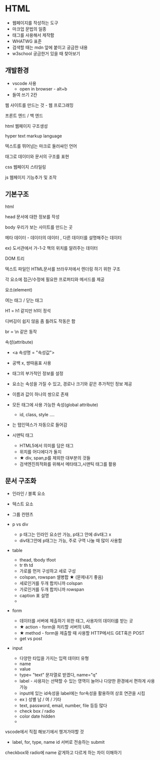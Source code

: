 # HTML

- 웹페이지를 작성하는 도구
- 마크업 문법의 일종
- 태그를 사용해서 제작함
- WHATWG 표준
- 검색할 때는 mdn 앞에 붙이고 궁금한 내용
- w3school 궁금한거 있을 때 찾아보기

## 개발환경

- vscode 사용
  - open in browser - alt+b
- 들여 쓰기 2칸



웹 사이트를 만드는 것 - 웹 프로그래밍

프론트 엔드 / 백 엔드

html 웹페이지 구조생성

hyper text markup language

텍스트를 뛰어넘는 마크로 둘러싸인 언어

태그로 데이터와 문서의 구조를 표현



css 웹페이지 스타일링

js 웹페이지 기능추가 및 조작



## 기본구조

html

head 문서에 대한 정보를 작성

body 우리가 보는 사이트를 만드는 곳

메타 데이터 - 데이터의 데이터 , 다른 데이터를 설명해주는 데이터

ex) 도서관에서 가-1-2 책의 위치를 알려주는 데이터

DOM 트리

텍스트 파일인 HTML문서를 브라우저에서 렌더링 하기 위한 구조

각 요소에 접근/수정에 필요한 프로퍼티와 메서드를 제공

요소(element)

여는 태그 / 닫는 태그

H1 = h1 같지만 h1이 정석

디버깅이 쉽지 않음 좀 틀려도 작동은 함

br  = \n 같은 동작

속성(attribute)

- <a 속성명 = "속성값"></a>   

- 공백 x, 쌍따옴표 사용

- 태그의 부가적인 정보를 설정
- 요소는 속성을 가질 수 있고, 경로나 크기와 같은 추가적인 정보 제공
- 이름과 값이 하나의 쌍으로 존재
- 모든 태그에 사용 가능한 속성(global attribute)
  - id, class, style ....
- <a> 는 탭인덱스가 자동으로 들어감
- 시맨틱 태그
  - HTML5에서 의미를 담은 태그
  - 위치를 어디에다가 둘지
  - ★ div, span,p를 제외한 대부분의 것들
  - 검색엔진최적화를 위해서 메타태그,시맨틱 태그를 활용



## 문서 구조화

- 인라인 / 블록 요소
- 텍스트 요소
- 그룹 컨텐츠
- p vs div
  - p 태그는 인라인 요소만 가능,  p태그 안에 div태그 x
  - div태그안에 p태그는 가능, 주로 구역 나눌 때 많이 사용함
- table
  - thead, tbody tfoot
  - tr th td
  - 가로를 먼저 구성하고 세로 구성
  - colspan, rowspan  셀병합 ★ (문제내기 좋음)
  - 세로인거를 두개 합치니까 colspan
  - 가로인거를 두개 합치니까 rowspan
  - caption 표 설명
  - 

- form
  - 데이터를 서버에 제출하기 위한 태그, 사용자의 데이터를 받는 곳
  - ★ action - form을 처리할 서버의 URL 
  - ★ method - form을 제출할 때 사용할 HTTP메서드 GET혹은 POST
  - get vs post

- input
  - 다양한 타입을 가지는 입력 데이터 유형
  - name
  - value
  - type= "text" 문자열로 받겠다, name="q"
  - label - 사용자는 선택할 수 있는 영역이 늘어나 다양한 환경에서 편하게 사용 가능
  - input에 있는 id속성을 label에는 for속성을 활용하여 상호 연관을 시킴 
  - ex ) 성별 남 / 여 / 기타
  - text, password, email, number, file 등등 많다
  - check box / radio
  - color date hidden
  - 

vscode에서 직접 해보기에서 챙겨가야할 것

- label, for, type, name id 서버로 전송하는 submit

checkbox와 radio에 name 같게하고 다르게 하는 차이 이해하기



